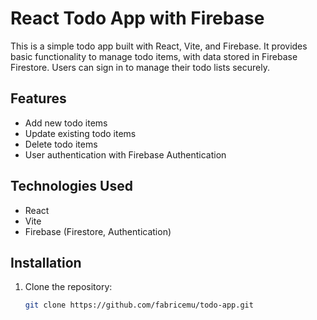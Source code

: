 # React Todo App with Firebase

This is a simple todo app built with React, Vite, and Firebase. It provides basic functionality to manage todo items, with data stored in Firebase Firestore. Users can sign in to manage their todo lists securely.

## Features

- Add new todo items
- Update existing todo items
- Delete todo items
- User authentication with Firebase Authentication

## Technologies Used

- React
- Vite
- Firebase (Firestore, Authentication)

## Installation

1. Clone the repository:

   ```bash
   git clone https://github.com/fabricemu/todo-app.git
